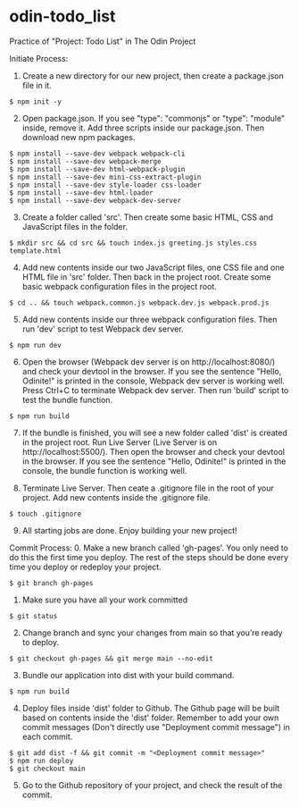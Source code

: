 # odin-todo_list
Practice of "Project: Todo List" in The Odin Project

Initiate Process:
  1. Create a new directory for our new project, then create a package.json file in it.
  ```
  $ npm init -y
  ```
  2. Open package.json. If you see "type": "commonjs" or "type": "module" inside, remove it.
  Add three scripts inside our package.json. Then download new npm packages.
  ```
  $ npm install --save-dev webpack webpack-cli
  $ npm install --save-dev webpack-merge
  $ npm install --save-dev html-webpack-plugin
  $ npm install --save-dev mini-css-extract-plugin
  $ npm install --save-dev style-loader css-loader
  $ npm install --save-dev html-loader
  $ npm install --save-dev webpack-dev-server
  ```
  3. Create a folder called 'src'. Then create some basic HTML, CSS and JavaScript files in the folder.
  ```
  $ mkdir src && cd src && touch index.js greeting.js styles.css template.html
  ```
  4. Add new contents inside our two JavaScript files, one CSS file and one HTML file in 'src' folder. Then back in the project root.
  Create some basic webpack configuration files in the project root.
  ```
  $ cd .. && touch webpack.common.js webpack.dev.js webpack.prod.js
  ```
  5. Add new contents inside our three webpack configuration files. Then run 'dev' script to test Webpack dev server.
  ```  
  $ npm run dev
  ```
  6. Open the browser (Webpack dev server is on http://localhost:8080/) and check your devtool in the browser. If you see the sentence "Hello, Odinite!" is printed in the console, Webpack dev server is working well.
  Press Ctrl+C to terminate Webpack dev server. Then run 'build' script to test the bundle function.
  ```
  $ npm run build
  ```
  7. If the bundle is finished, you will see a new folder called 'dist' is created in the project root.
  Run Live Server (Live Server is on http://localhost:5500/). Then open the browser and check your devtool in the browser. If you see the sentence "Hello, Odinite!" is printed in the console, the bundle function is working well. 

  8. Terminate Live Server. Then ceate a .gitignore file in the root of your project. Add new contents inside the .gitignore file.
  ```
  $ touch .gitignore
  ```
  9. All starting jobs are done. Enjoy building your new project!


Commit Process:
  0. Make a new branch called 'gh-pages'. You only need to do this the first time you deploy. The rest of the steps should be done every time you deploy or redeploy your project.
  ```  
  $ git branch gh-pages
  ```
  1. Make sure you have all your work committed
  ```
  $ git status
  ```
  2. Change branch and sync your changes from main so that you’re ready to deploy.
  ```
  $ git checkout gh-pages && git merge main --no-edit
  ```
  3. Bundle our application into dist with your build command.
  ```
  $ npm run build
  ```
  4. Deploy files inside 'dist' folder to Github. The Github page will be built based on contents inside the 'dist' folder.
  Remember to add your own commit messages (Don't directly use "Deployment commit message") in each commit.
  ```
  $ git add dist -f && git commit -m "<Deployment commit message>"
  $ npm run deploy
  $ git checkout main
  ```
  5. Go to the Github repository of your project, and check the result of the commit.